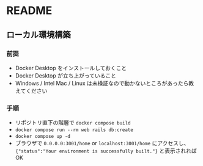 # README

## ローカル環境構築

### 前提

-   Docker Desktop をインストールしておくこと
-   Docker Desktop が立ち上がっていること
-   Windows / Intel Mac / Linux は未検証なので動かないところがあったら教えてください

### 手順

-   リポジトリ直下の階層で `docker compose build`
-   `docker compose run --rm web rails db:create`
-   `docker compose up -d`
-   ブラウザで `0.0.0.0:3001/home` or `localhost:3001/home` にアクセスし、 `{"status":"Your environment is successfully built."}` と表示されれば OK
